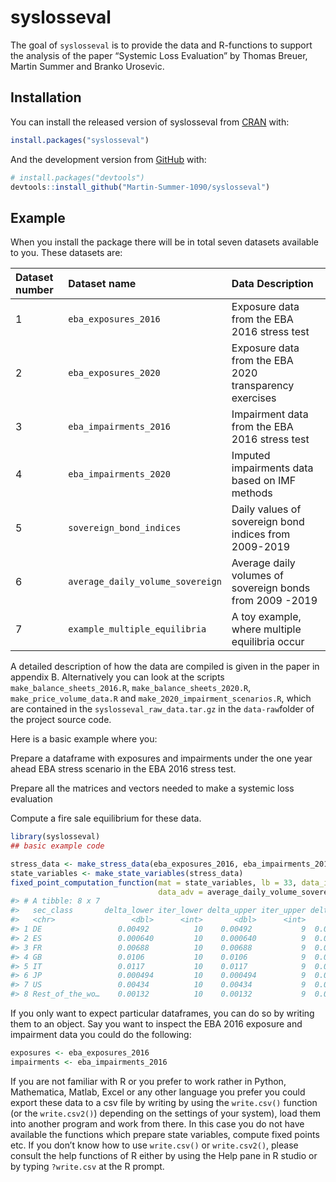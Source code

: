 
<!-- README.md is generated from README.Rmd. Please edit that file -->

# syslosseval

<!-- badges: start -->

<!-- badges: end -->

The goal of `syslosseval` is to provide the data and R-functions to
support the analysis of the paper “Systemic Loss Evaluation” by Thomas
Breuer, Martin Summer and Branko Urosevic.

## Installation

You can install the released version of syslosseval from
[CRAN](https://CRAN.R-project.org) with:

``` r
install.packages("syslosseval")
```

And the development version from [GitHub](https://github.com/) with:

``` r
# install.packages("devtools")
devtools::install_github("Martin-Summer-1090/syslosseval")
```

## Example

When you install the package there will be in total seven datasets
available to you. These datasets are:

| Dataset number | Dataset name                     | Data Description                                         |
| :------------- | :------------------------------- | :------------------------------------------------------- |
| 1              | `eba_exposures_2016`             | Exposure data from the EBA 2016 stress test              |
| 2              | `eba_exposures_2020`             | Exposure data from the EBA 2020 transparency exercises   |
| 3              | `eba_impairments_2016`           | Impairment data from the EBA 2016 stress test            |
| 4              | `eba_impairments_2020`           | Imputed impairments data based on IMF methods            |
| 5              | `sovereign_bond_indices`         | Daily values of sovereign bond indices from 2009-2019    |
| 6              | `average_daily_volume_sovereign` | Average daily volumes of sovereign bonds from 2009 -2019 |
| 7              | `example_multiple_equilibria`    | A toy example, where multiple equilibria occur           |

A detailed description of how the data are compiled is given in the
paper in appendix B. Alternatively you can look at the scripts
`make_balance_sheets_2016.R`, `make_balance_sheets_2020.R`,
`make_price_volume_data.R` and `make_2020_impairment_scenarios.R`, which
are contained in the `syslosseval_raw_data.tar.gz` in the
`data-raw`folder of the project source code.

Here is a basic example where you:

Prepare a dataframe with exposures and impairments under the one year
ahead EBA stress scenario in the EBA 2016 stress test.

Prepare all the matrices and vectors needed to make a systemic loss
evaluation

Compute a fire sale equilibrium for these data.

``` r
library(syslosseval)
## basic example code

stress_data <- make_stress_data(eba_exposures_2016, eba_impairments_2016, 1, 2015)
state_variables <- make_state_variables(stress_data)
fixed_point_computation_function(mat = state_variables, lb = 33, data_idx = sovereign_bond_indices, 
                                 data_adv = average_daily_volume_sovereign, base_year = 2015, constant = 1.5)
#> # A tibble: 8 x 7
#>   sec_class       delta_lower iter_lower delta_upper iter_upper delta_max unique
#>   <chr>                 <dbl>      <int>       <dbl>      <int>     <dbl> <lgl> 
#> 1 DE                 0.00492          10    0.00492           9  0.0146   TRUE  
#> 2 ES                 0.000640         10    0.000640          9  0.0191   TRUE  
#> 3 FR                 0.00688          10    0.00688           9  0.0203   TRUE  
#> 4 GB                 0.0106           10    0.0106            9  0.0166   TRUE  
#> 5 IT                 0.0117           10    0.0117            9  0.0322   TRUE  
#> 6 JP                 0.000494         10    0.000494          9  0.000907 TRUE  
#> 7 US                 0.00434          10    0.00434           9  0.00908  TRUE  
#> 8 Rest_of_the_wo…    0.00132          10    0.00132           9  0.00418  TRUE
```

If you only want to expect particular dataframes, you can do so by
writing them to an object. Say you want to inspect the EBA 2016 exposure
and impairment data you could do the following:

``` r
exposures <- eba_exposures_2016
impairments <- eba_impairments_2016
```

If you are not familiar with R or you prefer to work rather in Python,
Mathematica, Matlab, Excel or any other language you prefer you could
export these data to a csv file by writing by using the `write.csv()`
function (or the `write.csv2()`) depending on the settings of your
system), load them into another program and work from there. In this
case you do not have available the functions which prepare state
variables, compute fixed points etc. If you don’t know how to use
`write.csv()` or `write.csv2()`, please consult the help functions of R
either by using the Help pane in R studio or by typing `?write.csv` at
the R prompt.
